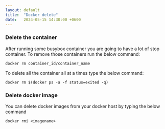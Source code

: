 ```yaml
---
layout: default
title:  "Docker delete"
date:   2024-05-15 14:30:00 +0600
---
```

### Delete the container

After running some busybox container you are going to have a lot of stop container. To remove those containers run the below command:

```
docker rm container_id/container_name
```

To delete all the container all at a times type the below command:

```
docker rm $(docker ps -a -f status=exited -q)
```

### Delete docker image

You can delete docker images from your docker host by typing the below command

```
docker rmi <imagename>
```

